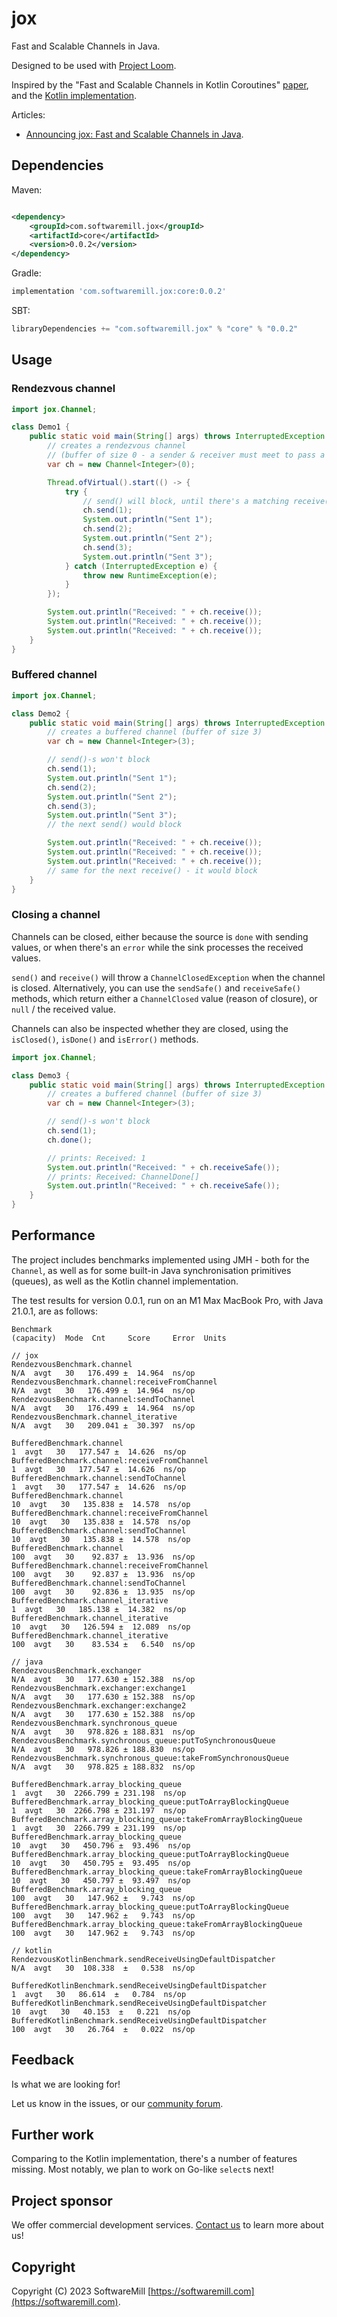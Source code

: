 # jox

Fast and Scalable Channels in Java.

Designed to be used with [Project Loom](https://openjdk.org/projects/loom/).

Inspired by the "Fast and Scalable Channels in Kotlin Coroutines" [paper](https://arxiv.org/abs/2211.04986), and
the [Kotlin implementation](https://github.com/Kotlin/kotlinx.coroutines/blob/master/kotlinx-coroutines-core/common/src/channels/BufferedChannel.kt).

Articles:

* [Announcing jox: Fast and Scalable Channels in Java](https://softwaremill.com/announcing-jox-fast-and-scalable-channels-in-java/).

## Dependencies

Maven:

```xml

<dependency>
    <groupId>com.softwaremill.jox</groupId>
    <artifactId>core</artifactId>
    <version>0.0.2</version>
</dependency>
```

Gradle:

```groovy
implementation 'com.softwaremill.jox:core:0.0.2'
```

SBT:

```scala
libraryDependencies += "com.softwaremill.jox" % "core" % "0.0.2"
```

## Usage

### Rendezvous channel

```java
import jox.Channel;

class Demo1 {
    public static void main(String[] args) throws InterruptedException {
        // creates a rendezvous channel
        // (buffer of size 0 - a sender & receiver must meet to pass a value)
        var ch = new Channel<Integer>(0);

        Thread.ofVirtual().start(() -> {
            try {
                // send() will block, until there's a matching receive()
                ch.send(1);
                System.out.println("Sent 1");
                ch.send(2);
                System.out.println("Sent 2");
                ch.send(3);
                System.out.println("Sent 3");
            } catch (InterruptedException e) {
                throw new RuntimeException(e);
            }
        });

        System.out.println("Received: " + ch.receive());
        System.out.println("Received: " + ch.receive());
        System.out.println("Received: " + ch.receive());
    }
}
```

### Buffered channel

```java
import jox.Channel;

class Demo2 {
    public static void main(String[] args) throws InterruptedException {
        // creates a buffered channel (buffer of size 3)
        var ch = new Channel<Integer>(3);

        // send()-s won't block
        ch.send(1);
        System.out.println("Sent 1");
        ch.send(2);
        System.out.println("Sent 2");
        ch.send(3);
        System.out.println("Sent 3");
        // the next send() would block

        System.out.println("Received: " + ch.receive());
        System.out.println("Received: " + ch.receive());
        System.out.println("Received: " + ch.receive());
        // same for the next receive() - it would block
    }
}
```

### Closing a channel

Channels can be closed, either because the source is `done` with sending values, or when there's an `error` while
the sink processes the received values.

`send()` and `receive()` will throw a `ChannelClosedException` when the channel is closed. Alternatively, you can
use the `sendSafe()` and `receiveSafe()` methods, which return either a `ChannelClosed` value (reason of closure),
or `null` / the received value.

Channels can also be inspected whether they are closed, using the `isClosed()`, `isDone()` and `isError()` methods.

```java
import jox.Channel;

class Demo3 {
    public static void main(String[] args) throws InterruptedException {
        // creates a buffered channel (buffer of size 3)
        var ch = new Channel<Integer>(3);

        // send()-s won't block
        ch.send(1);
        ch.done();

        // prints: Received: 1
        System.out.println("Received: " + ch.receiveSafe());
        // prints: Received: ChannelDone[]
        System.out.println("Received: " + ch.receiveSafe());
    }
}
```

## Performance

The project includes benchmarks implemented using JMH - both for the `Channel`, as well as for some built-in Java
synchronisation primitives (queues), as well as the Kotlin channel implementation.

The test results for version 0.0.1, run on an M1 Max MacBook Pro, with Java 21.0.1, are as follows:

```
Benchmark                                                          (capacity)  Mode  Cnt     Score     Error  Units

// jox
RendezvousBenchmark.channel                                               N/A  avgt   30   176.499 ±  14.964  ns/op
RendezvousBenchmark.channel:receiveFromChannel                            N/A  avgt   30   176.499 ±  14.964  ns/op
RendezvousBenchmark.channel:sendToChannel                                 N/A  avgt   30   176.499 ±  14.964  ns/op
RendezvousBenchmark.channel_iterative                                     N/A  avgt   30   209.041 ±  30.397  ns/op

BufferedBenchmark.channel                                                   1  avgt   30   177.547 ±  14.626  ns/op
BufferedBenchmark.channel:receiveFromChannel                                1  avgt   30   177.547 ±  14.626  ns/op
BufferedBenchmark.channel:sendToChannel                                     1  avgt   30   177.547 ±  14.626  ns/op
BufferedBenchmark.channel                                                  10  avgt   30   135.838 ±  14.578  ns/op
BufferedBenchmark.channel:receiveFromChannel                               10  avgt   30   135.838 ±  14.578  ns/op
BufferedBenchmark.channel:sendToChannel                                    10  avgt   30   135.838 ±  14.578  ns/op
BufferedBenchmark.channel                                                 100  avgt   30    92.837 ±  13.936  ns/op
BufferedBenchmark.channel:receiveFromChannel                              100  avgt   30    92.837 ±  13.936  ns/op
BufferedBenchmark.channel:sendToChannel                                   100  avgt   30    92.836 ±  13.935  ns/op
BufferedBenchmark.channel_iterative                                         1  avgt   30   185.138 ±  14.382  ns/op
BufferedBenchmark.channel_iterative                                        10  avgt   30   126.594 ±  12.089  ns/op
BufferedBenchmark.channel_iterative                                       100  avgt   30    83.534 ±   6.540  ns/op

// java
RendezvousBenchmark.exchanger                                             N/A  avgt   30   177.630 ± 152.388  ns/op
RendezvousBenchmark.exchanger:exchange1                                   N/A  avgt   30   177.630 ± 152.388  ns/op
RendezvousBenchmark.exchanger:exchange2                                   N/A  avgt   30   177.630 ± 152.388  ns/op
RendezvousBenchmark.synchronous_queue                                     N/A  avgt   30   978.826 ± 188.831  ns/op
RendezvousBenchmark.synchronous_queue:putToSynchronousQueue               N/A  avgt   30   978.826 ± 188.830  ns/op
RendezvousBenchmark.synchronous_queue:takeFromSynchronousQueue            N/A  avgt   30   978.825 ± 188.832  ns/op

BufferedBenchmark.array_blocking_queue                                      1  avgt   30  2266.799 ± 231.198  ns/op
BufferedBenchmark.array_blocking_queue:putToArrayBlockingQueue              1  avgt   30  2266.798 ± 231.197  ns/op
BufferedBenchmark.array_blocking_queue:takeFromArrayBlockingQueue           1  avgt   30  2266.799 ± 231.199  ns/op
BufferedBenchmark.array_blocking_queue                                     10  avgt   30   450.796 ±  93.496  ns/op
BufferedBenchmark.array_blocking_queue:putToArrayBlockingQueue             10  avgt   30   450.795 ±  93.495  ns/op
BufferedBenchmark.array_blocking_queue:takeFromArrayBlockingQueue          10  avgt   30   450.797 ±  93.497  ns/op
BufferedBenchmark.array_blocking_queue                                    100  avgt   30   147.962 ±   9.743  ns/op
BufferedBenchmark.array_blocking_queue:putToArrayBlockingQueue            100  avgt   30   147.962 ±   9.743  ns/op
BufferedBenchmark.array_blocking_queue:takeFromArrayBlockingQueue         100  avgt   30   147.962 ±   9.743  ns/op

// kotlin
RendezvousKotlinBenchmark.sendReceiveUsingDefaultDispatcher               N/A  avgt   30  108.338  ±   0.538  ns/op

BufferedKotlinBenchmark.sendReceiveUsingDefaultDispatcher                   1  avgt   30   86.614  ±   0.784  ns/op
BufferedKotlinBenchmark.sendReceiveUsingDefaultDispatcher                  10  avgt   30   40.153  ±   0.221  ns/op
BufferedKotlinBenchmark.sendReceiveUsingDefaultDispatcher                 100  avgt   30   26.764  ±   0.022  ns/op
```

## Feedback

Is what we are looking for!

Let us know in the issues, or our [community forum](https://softwaremill.community/c/open-source/11).

## Further work

Comparing to the Kotlin implementation, there's a number of features missing. Most notably, we plan to work on
Go-like `select`s next!

## Project sponsor

We offer commercial development services. [Contact us](https://softwaremill.com) to learn more about us!

## Copyright

Copyright (C) 2023 SoftwareMill [https://softwaremill.com](https://softwaremill.com).

